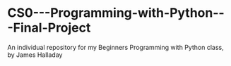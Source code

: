 # CS0---Programming-with-Python---Final-Project
An individual repository for my Beginners Programming with Python class, by James Halladay
